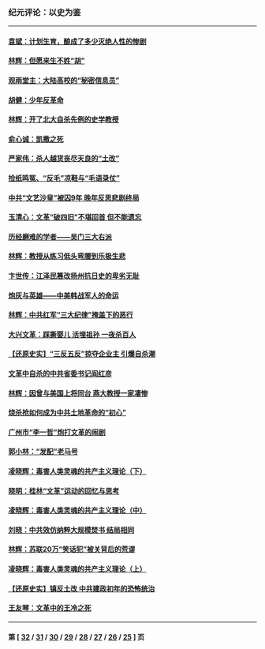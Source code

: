 ### 纪元评论：以史为鉴
---
#### [袁斌：计划生育，酿成了多少灭绝人性的惨剧](../../pages/nsc1028/n10672001.md) 
#### [林辉：但愿来生不姓“胡”](../../pages/nsc1028/n10670499.md) 
#### [观雨堂主：大陆高校的“秘密信息员”](../../pages/nsc1028/n10666303.md) 
#### [胡健：少年反革命](../../pages/nsc1028/n10656949.md) 
#### [林辉：开了北大自杀先例的史学教授](../../pages/nsc1028/n10650677.md) 
#### [俞心诚：凯撒之死](../../pages/nsc1028/n10648920.md) 
#### [严家伟：杀人越货丧尽天良的“土改”](../../pages/nsc1028/n10645382.md) 
#### [捡纸鸣冤、“反毛”凉鞋与“毛语录仗”](../../pages/nsc1028/n10624963.md) 
#### [中共“文艺沙皇”被囚9年 晚年反思悲剧终局](../../pages/nsc1028/n10637364.md) 
#### [玉清心：文革“破四旧”不堪回首 但不能遗忘](../../pages/nsc1028/n10625340.md) 
#### [历经磨难的学者——吴门三大右派](../../pages/nsc1028/n10620856.md) 
#### [林辉：教授从练习低头弯腰到乐极生悲](../../pages/nsc1028/n10619679.md) 
#### [卞世传：江泽民篡改扬州抗日史的卑劣无耻](../../pages/nsc1028/n10615598.md) 
#### [炮灰与英雄——中美韩战军人的命运](../../pages/nsc1028/n10612921.md) 
#### [林辉：中共红军“三大纪律”掩盖下的恶行](../../pages/nsc1028/n10607931.md) 
#### [大兴文革：踩撕婴儿 活埋祖孙 一夜杀百人](../../pages/nsc1028/n10606663.md) 
#### [【还原史实】“三反五反”掠夺企业主 引爆自杀潮](../../pages/nsc1028/n10602910.md) 
#### [文革中自杀的中共省委书记阎红彦](../../pages/nsc1028/n10600549.md) 
#### [林辉：因曾与美国上将同台 燕大教授一家凄惨](../../pages/nsc1028/n10597749.md) 
#### [烧杀抢如何成为中共土地革命的“初心”](../../pages/nsc1028/n10590053.md) 
#### [广州市“李一哲”炮打文革的闹剧](../../pages/nsc1028/n10588772.md) 
#### [郭小林：“发配”老马号](../../pages/nsc1028/n10585277.md) 
#### [凌晓辉：毒害人类灵魂的共产主义理论（下）](../../pages/nsc1028/n10571152.md) 
#### [晓明：桂林“文革”运动的回忆与思考](../../pages/nsc1028/n10576459.md) 
#### [凌晓辉：毒害人类灵魂的共产主义理论（中）](../../pages/nsc1028/n10570999.md) 
#### [刘晓：中共效仿纳粹大规模焚书 结局相同](../../pages/nsc1028/n10569800.md) 
#### [林辉：苏联20万“笑话犯”被关背后的荒谬](../../pages/nsc1028/n10561691.md) 
#### [凌晓辉：毒害人类灵魂的共产主义理论（上）](../../pages/nsc1028/n10556515.md) 
#### [【还原史实】镇反土改 中共建政初年的恐怖统治](../../pages/nsc1028/n10551502.md) 
#### [王友琴：文革中的王冷之死](../../pages/nsc1028/n10538029.md) 

---
#### 第 [ [32](./32.md) / [31](./31.md) / [30](./30.md) / [29](./29.md) / [28](./28.md) / [27](./27.md) / [26](./26.md) / [25](./25.md) ] 页

